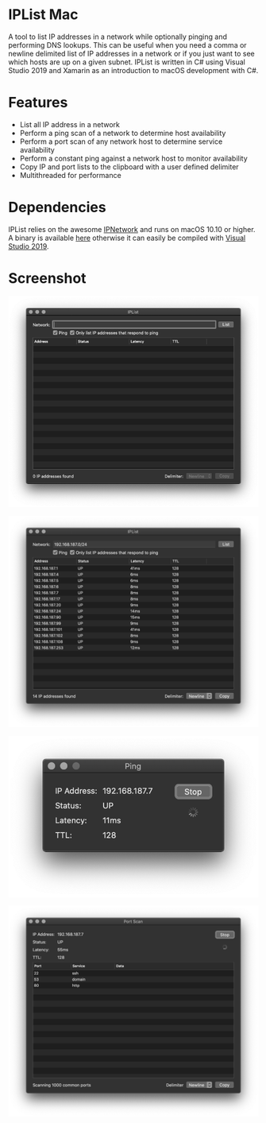 # IPList Mac
A tool to list IP addresses in a network while optionally pinging and performing DNS lookups. This can be useful when you need a comma or newline delimited list of IP addresses in a network or if you just want to see which hosts are up on a given subnet. IPList is written in C# using Visual Studio 2019 and Xamarin as an introduction to macOS development with C#.

# Features
* List all IP address in a network
* Perform a ping scan of a network to determine host availability
* Perform a port scan of any network host to determine service availability
* Perform a constant ping against a network host to monitor availability
* Copy IP and port lists to the clipboard with a user defined delimiter
* Multithreaded for performance

# Dependencies
IPList relies on the awesome [IPNetwork](https://github.com/lduchosal/ipnetwork) and runs on macOS 10.10 or higher. A binary is available [here](https://github.com/mcherry/IPList.macOS/raw/master/Binary/IPList.app.tgz) otherwise it can easily be compiled with [Visual Studio 2019](https://visualstudio.microsoft.com/vs/).

# Screenshot
![Screenshot](https://github.com/mcherry/IPList.macOS/blob/master/Screenshots/005.png?raw=true "Screenshot 1")

![Screenshot](https://github.com/mcherry/IPList.macOS/blob/master/Screenshots/006.png?raw=true "Screenshot 2")

![Screenshot](https://github.com/mcherry/IPList.macOS/blob/master/Screenshots/007.png?raw=true "Screenshot 3")

![Screenshot](https://github.com/mcherry/IPList.macOS/blob/master/Screenshots/004.png?raw=true "Screenshot 4")
